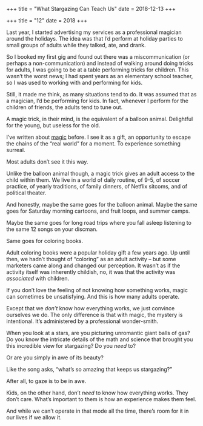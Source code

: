 +++
title = "What Stargazing Can Teach Us"
date = 2018-12-13
+++

+++
title = "12"
date = 2018
+++

Last year, I started advertising my services as a professional magician around the holidays. The idea was that I&#8217;d perform at holiday parties to small groups of adults while they talked, ate, and drank.

So I booked my first gig and found out there was a miscommunication (or perhaps a non-communication) and instead of walking around doing tricks for adults, I was going to be at a table performing tricks for children. This wasn’t the worst news; I had spent years as an elementary school teacher, so I was used to working with and performing for kids.

Still, it made me think, as many situations tend to do. It was assumed that as a magician, I&#8217;d be performing for kids. In fact, whenever I perform for the children of friends, the adults tend to tune out.

A magic trick, in their mind, is the equivalent of a balloon animal. Delightful for the young, but useless for the old.

I’ve written about [magic][1] before. I see it as a gift, an opportunity to escape the chains of the “real world” for a moment. To experience something surreal.

Most adults don’t see it this way.

Unlike the balloon animal though, a magic trick gives an adult access to the child within them. We live in a world of daily routine, of 9-5, of soccer practice, of yearly traditions, of family dinners, of Netflix sitcoms, and of political theater.

And honestly, maybe the same goes for the balloon animal. Maybe the same goes for Saturday morning cartoons, and fruit loops, and summer camps.

Maybe the same goes for long road trips where you fall asleep listening to the same 12 songs on your discman.

Same goes for coloring books.

Adult coloring books were a popular holiday gift a few years ago. Up until then, we hadn’t thought of “coloring” as an adult activity &#8211; but some marketers came along and changed our perception. It wasn&#8217;t as if the activity itself was inherently childish, no, it was that the activity was _associated_ with children.

If you don’t love the feeling of not knowing how something works, magic can sometimes be unsatisfying. And this is how many adults operate.

Except that we _don’t_ know how everything works, we just convince ourselves we do. The only difference is that with magic, the mystery is intentional. It&#8217;s administered by a professional wonder-smith.

When you look at a stars, are you picturing unromantic giant balls of gas? Do you know the intricate details of the math and science that brought you this incredible view for stargazing? Do you _need_ to?

Or are you simply in awe of its beauty?

Like the song asks, “what’s so amazing that keeps us stargazing?”

After all, to gaze is to be in awe.

Kids, on the other hand, don’t _need_ to know how everything works. They don&#8217;t care. What&#8217;s important to them is how an experience makes them feel.

And while we can&#8217;t operate in that mode all the time, there&#8217;s room for it in our lives if we allow it.

 [1]: https://www.ziahassan.com/daily/magic-is-a-gift/